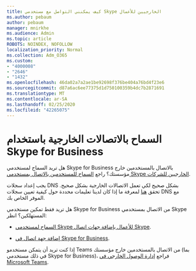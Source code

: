 ```yaml
---
title: كيف يمكنني التواصل مع مستخدمي Skype الخارجيين للأعمال
ms.author: pebaum
author: pebaum
manager: mnirkhe
ms.audience: Admin
ms.topic: article
ROBOTS: NOINDEX, NOFOLLOW
localization_priority: Normal
ms.collection: Adm_O365
ms.custom:
- "4000008"
- "2646"
- "1432"
ms.openlocfilehash: 46da02a7a2ae1be92698f376be404a76bd4f23e6
ms.sourcegitcommit: d87a6ac6ee77375d1d750100359b4dc7b2871691
ms.translationtype: MT
ms.contentlocale: ar-SA
ms.lasthandoff: 02/25/2020
ms.locfileid: "42265075"
---
```

# <a name="allow-external-communications-with-skype-for-business"></a>السماح بالاتصالات الخارجية باستخدام Skype for Business 

هل تريد السماح لمستخدمي Skype for Business بالاتصال بالمستخدمين خارج مؤسستك؟ راجع [السماح للمستخدمين بالاتصال بمستخدمي Skype الخارجيين للشركات](https://docs.microsoft.com/skypeforbusiness/set-up-skype-for-business-online/allow-users-to-contact-external-skype-for-business-users).

يجب إعداد سجلات DNS بشكل صحيح لكي تعمل الاتصالات الخارجية بشكل صحيح. تحقق [هنا](https://docs.microsoft.com/office365/admin/get-help-with-domains/set-up-your-domain-host-specific-instructions?view=o365-worldwide) لمعرفة ما إذا كان لدينا تعليمات محددة حول كيفية تعيين سجلات DNS مع الموفر الخاص بك. 

هل تريد فقط تمكين مستخدمي Skype for Business من الاتصال بمستخدمي Skype المستهلكين؟ انظر:

- [السماح لمستخدمي Skype للأعمال بإضافة جهات اتصال Skype](https://docs.microsoft.com/skypeforbusiness/set-up-skype-for-business-online/let-skype-for-business-users-add-skype-contacts). 

- [إضافة جهة اتصال في Skype for Business](https://support.office.com/article/add-a-contact-in-skype-for-business-89338023-2adf-4f5c-90b6-f8b6f72fadd1).


إذا كنت تريد أن يتمكن مستخدمو Teams من الاتصال بالمستخدمين خارج مؤسستك (بما في ذلك مستخدمي Skype for Business)، فراجع [إدارة الوصول الخارجي في Microsoft Teams](https://docs.microsoft.com/microsoftteams/let-your-teams-users-communicate-with-other-people). 